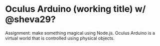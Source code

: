 Oculus Arduino (working title) w/ @sheva29?
=============

Assignment: make something magical using Node.js.
Oculus Arduino is a virtual world that is controlled using physical objects.